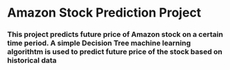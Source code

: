 # Amazon Stock Prediction Project
### This project predicts future price of Amazon stock on a certain time period. A simple Decision Tree machine learning algorithtm is used to predict future price of the stock based on historical data


